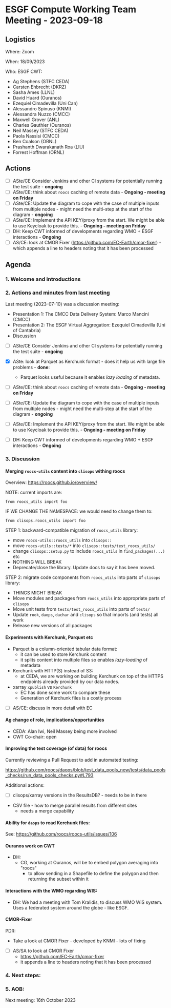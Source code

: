 # ESGF Compute Working Team Meeting - 2023-09-18

## Logistics

Where: Zoom

When:  18/09/2023

Who:  ESGF CWT:
- Ag Stephens (STFC CEDA)
- Carsten Ehbrecht (DKRZ)
- Sasha Ames (LLNL)
- David Huard (Ouranos)
- Ezequiel Cimadevilla (Uni Can)
- Alessandro Spinuso (KNMI)
- Alessandra Nuzzo (CMCC)
- Maxwell Grover (ANL)
- Charles Gauthier (Ouranos)
- Neil Massey (STFC CEDA)
- Paola Nassisi (CMCC)
- Ben Coalson (ORNL)
- Prashanth Dwarakanath Roa (LIU)
- Forrest Hoffman (ORNL)

## Actions

- [ ] ASte/CE Consider Jenkins and other CI systems for potentially running the test suite - **ongoing**
- [ ] ASte/CE: think about `roocs` caching of remote data - **Ongoing - meeting on Friday**
- [ ] ASte/CE: Update the diagram to cope with the case of multiple inputs from multiple nodes - might need the multi-step at the start of the diagram - **ongoing**
- [ ] ASte/CE: Implement the API KEY/proxy from the start. We might be able to use Keycloak to provide this. - **Ongoing - meeting on Friday**
- [ ] DH: Keep CWT informed of developments regarding WMO + ESGF interactions - **Ongoing**
- [ ] AS/CE: look at CMOR Fixer (https://github.com/EC-Earth/cmor-fixer) - which appends a line to headers noting that it has been processed

## Agenda

### 1. Welcome and introductions

### 2. Actions and minutes from last meeting

Last meeting (2023-07-10) was a discussion meeting:
* Presentation 1: The CMCC Data Delivery System: Marco Mancini (CMCC)
* Presentation 2: The ESGF Virtual Aggregation: Ezequiel Cimadevilla (Uni of Cantabria)
* Discussion

- [ ] ASte/CE Consider Jenkins and other CI systems for potentially running the test suite - **ongoing**
- [x] ASte: look at Parquet as Kerchunk format - does it help us with large file problems - **done**:
  * Parquet looks useful because it enables _lazy loading_ of metadata.

- [ ] ASte/CE: think about `roocs` caching of remote data - **Ongoing - meeting on Friday**
- [ ] ASte/CE: Update the diagram to cope with the case of multiple inputs from multiple nodes - might need the multi-step at the start of the diagram - **ongoing**
- [ ] ASte/CE: Implement the API KEY/proxy from the start. We might be able to use Keycloak to provide this. - **Ongoing - meeting on Friday**
- [ ] DH: Keep CWT informed of developments regarding WMO + ESGF interactions - **Ongoing**

### 3. Discussion

#### Merging `roocs-utils` content into `clisops` withing roocs

Overview: https://roocs.github.io/overview/

NOTE: current imports are:

```
from roocs_utils import foo
```

IF WE CHANGE THE NAMESPACE: we would need to change them to:

```
from clisops.roocs_utils import foo
```

STEP 1: backward-compatible migration of `roocs_utils` library:
- move `roocs-utils::roocs_utils` into `clisops::`
- move `roocs-utils::tests/*` into `clisops::tests/test_roocs_utils/`
- change `clisops::setup.py` to include `roocs_utils` in `find_packages(...)` etc
- NOTHING WILL BREAK
- Deprecate/close the library. Update docs to say it has been moved.

STEP 2: migrate code components from `roocs_utils` into parts of `clisops` library:
- THINGS MIGHT BREAK
- Move modules and packages from `roocs_utils` into appropriate parts of `clisops`
- Move unit tests from `tests/test_roocs_utils` into parts of `tests/`
- Update `rook`, `daops`, `dachar` and `clisops` so that imports (and tests) all work
- Release new versions of all packages

#### Experiments with Kerchunk, Parquet etc

- Parquet is a column-oriented tabular data format:
  - it can be used to store Kerchunk content
  - it splits content into multiple files so enables _lazy-loading_ of metadata
- Kerchunk with HTTP(S) instead of S3:
  - at CEDA, we are working on building Kerchunk on top of the HTTPS endpoints already provided by our data nodes.
- xarray `xpublish` vs `Kerchunk`
  - EC has done some work to compare these
  - Generation of Kerchunk files is a costly process

- [ ] AS/CE: discuss in more detail with EC

#### Ag change of role, implications/opportunities

- CEDA: Alan Iwi, Neil Massey being more involved
- CWT Co-chair: open

#### Improving the test coverage (of data) for roocs

Currently reviewing a Pull Request to add in automated testing:

https://github.com/roocs/daops/blob/test_data_pools_new/tests/data_pools_checks/run_data_pools_checks.py#L793

Additional actions:
 - [ ] clisops/xarray versions in the ResultsDB? - needs to be in there
 - CSV file - how to merge parallel results from different sites
	  - needs a merge capability

#### Ability for `daops` to read Kerchunk files:

See: https://github.com/roocs/roocs-utils/issues/106

#### Ouranos work on CWT

- DH:
  - CG, working at Ouranos, will be to embed polygon averaging into "roocs"
    - to allow sending in a Shapefile to define the polygon and then returning the subset within it

#### Interactions with the WMO regarding WIS:
- DH: We had a meeting with Tom Kralidis, to discuss WMO WIS system. Uses a federated system around the globe - like ESGF.

#### CMOR-Fixer

PDR:
- Take a look at CMOR Fixer - developed by KNMI - lots of fixing
- [ ] AS/SA to look at CMOR Fixer
  - https://github.com/EC-Earth/cmor-fixer
  - it appends a line to headers noting that it has been processed

### 4. Next steps:


### 5. AOB:

Next meeting: 16th October 2023



